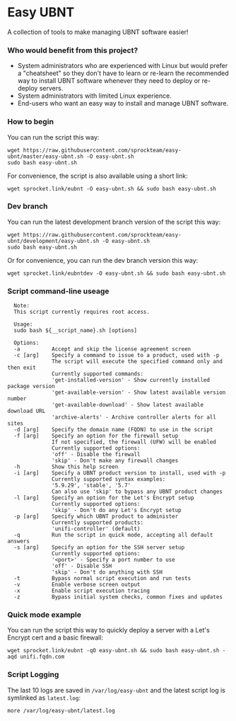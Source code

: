 # Easy UBNT
A collection of tools to make managing UBNT software easier!

### Who would benefit from this project?
* System administrators who are experienced with Linux but would prefer a "cheatsheet" so they don't have to learn or re-learn the recommended way to install UBNT software whenever they need to deploy or re-deploy servers.
* System administrators with limited Linux experience.
* End-users who want an easy way to install and manage UBNT software.

### How to begin
You can run the script this way:
```console
wget https://raw.githubusercontent.com/sprockteam/easy-ubnt/master/easy-ubnt.sh -O easy-ubnt.sh
sudo bash easy-ubnt.sh
```

For convenience, the script is also available using a short link:
```console
wget sprocket.link/eubnt -O easy-ubnt.sh && sudo bash easy-ubnt.sh
```

### Dev branch
You can run the latest development branch version of the script this way:
```console
wget https://raw.githubusercontent.com/sprockteam/easy-ubnt/development/easy-ubnt.sh -O easy-ubnt.sh
sudo bash easy-ubnt.sh
```

Or for convenience, you can run the dev branch version this way:
```console
wget sprocket.link/eubntdev -O easy-ubnt.sh && sudo bash easy-ubnt.sh
```

### Script command-line useage
```console
  Note:
  This script currently requires root access.

  Usage:
  sudo bash ${__script_name}.sh [options]

  Options:
  -a          Accept and skip the license agreement screen
  -c [arg]    Specify a command to issue to a product, used with -p
              The script will execute the specified command only and then exit
              Currently supported commands:
              'get-installed-version' - Show currently installed package version
              'get-available-version' - Show latest available version number
              'get-available-download' - Show latest available download URL
              'archive-alerts' - Archive controller alerts for all sites
  -d [arg]    Specify the domain name (FQDN) to use in the script
  -f [arg]    Specify an option for the firewall setup
              If not specified, the firewall (UFW) will be enabled
              Currently supported options:
              'off' - Disable the firewall
              'skip' - Don't make any firewall changes
  -h          Show this help screen
  -i [arg]    Specify a UBNT product version to install, used with -p
              Currently supported syntax examples:
              '5.9.29', 'stable', '5.7'
              Can also use 'skip' to bypass any UBNT product changes
  -l [arg]    Specify an option for the Let's Encrypt setup
              Currently supported options:
              'skip' - Don't do any Let's Encrypt setup
  -p [arg]    Specify which UBNT product to administer
              Currently supported products:
              'unifi-controller' (default)
  -q          Run the script in quick mode, accepting all default answers
  -s [arg]    Specify an option for the SSH server setup
              Currently supported options:
              '<port>' - Specify a port number to use
              'off' - Disable SSH
              'skip' - Don't do anything with SSH
  -t          Bypass normal script execution and run tests
  -v          Enable verbose screen output
  -x          Enable script execution tracing
  -z          Bypass initial system checks, common fixes and updates
```

### Quick mode example
You can run the script this way to quickly deploy a server with a Let's Encrypt cert and a basic firewall:
```console
wget sprocket.link/eubnt -qO easy-ubnt.sh && sudo bash easy-ubnt.sh -aqd unifi.fqdn.com
```

### Script Logging
The last 10 logs are saved in `/var/log/easy-ubnt` and the latest script log is symlinked as `latest.log`:
```console
more /var/log/easy-ubnt/latest.log
```
